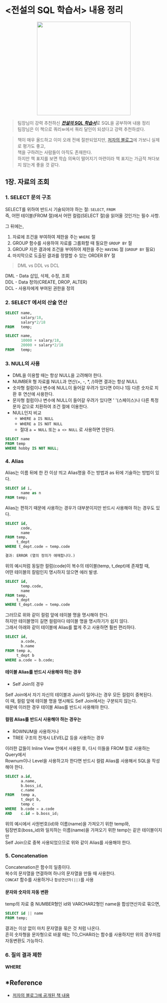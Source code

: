 # <전설의 SQL 학습서> 내용 정리

<div align=center>
<img src="https://github.com/Integerous/TIL/blob/master/ETC/images/oracleExpert.png?raw=true" width="300" height="300">
</div>


>팀장님이 강력 추천하신 [***전설의 SQL 학습서***](http://www.kyobobook.co.kr/product/detailViewKor.laf?mallGb=KOR&ejkGb=KOR&barcode=9788972806172)로 SQL을 공부하며 내용 정리  
>팀장님은 이 책으로 쿼리ㅄ에서 쿼리 달인이 되셨다고 강력 추천하셨다.  

>책이 매우 올드하고 이미 오래 전에 절판되었지만, [저자의 블로그](http://blog.daum.net/why_i_am/45)에 가보니 실제로 평가도 좋고,  
>책을 구하려는 사람들이 아직도 존재한다.  
>하지만 책 표지를 보면 학습 의욕이 떨어지기 마련이라 책 표지는 가급적 쳐다보지 않는게 좋을 것 같다.


## 1장. 자료의 조회

### 1. SELECT 문의 구조

SELECT를 위하여 반드시 기술되어야 하는 절: `SELECT`, `FROM`  
즉, 어떤 테이블(FROM 절)에서 어떤 컬럼(SELECT 절)을 읽어올 것인가는 필수 사항.

그 뒤에는,  
1. 자료에 조건을 부여하여 제한을 주는 `WHERE` 절
2. GROUP 함수를 사용하여 자료를 그룹화할 때 필요한 `GROUP BY` 절
3. GROUP 지은 결과에 조건을 부여하여 제한을 주는 `HAVING` 절 (`GROUP BY` 필요)
4. 마지막으로 도출된 결과를 정렬할 수 있는 ORDER BY 절


>DML vs DDL vs DCL

DML - Data 삽입, 삭제, 수정, 조회  
DDL - Data 정의(CREATE, DROP, ALTER)  
DCL - 사용자에게 부여된 권한을 정의


### 2. SELECT 에서의 산술 연산

~~~sql
SELECT name,
       salary/18,
       salary*2/18
FROM   temp;
~~~

~~~sql
SELECT name,
       10000 + salary/18,
       20000 + salary*2/18
FROM   temp;
~~~

### 3. NULL의 사용
- DML을 이용할 때는 항상 NULL을 고려해야 한다.  
- NUMBER 형 자료를 NULL과 연산(+, -, *, /)하면 결과는 항상 NULL
- 숫자형 컬럼이나 변수에 NULL이 들어갈 우려가 있다면 0이나 1등 다른 숫자로 치환 후 연산에 사용한다.
- 문자형 컬럼이나 변수에 NULL이 들어갈 우려가 있다면 ' '(스페이스)나 다른 특정 문자 값으로 치환하여 조건 절에 이용한다.
- NULL인지 비교
  - `WHERE a IS NULL`
  - `WHERE a IS NOT NULL`
  - 절대 `a = NULL` 또는 `a <> NULL` 로 사용하면 안된다.
  
~~~sql
SELECT name
FROM temp
WHERE hobby IS NOT NULL;
~~~

### 4. Alias

Alias는 이름 뒤에 한 칸 이상 띄고 Alias명을 주는 방법과 as 뒤에 기술하는 방법이 있다.

~~~sql
SELECT id i,
       name as n
FROM temp;
~~~

Alias는 편하기 때문에 사용하는 경우가 대부분이지만 반드시 사용해야 하는 경우도 있다.  

~~~sql
SELECT id,
       code,
       name
FROM temp,
     t_dept
WHERE t_dept.code = temp.code

결과: ERROR (열의 정의가 애매합니다.)
~~~

위의 예시처럼 동일한 컬럼(code)이 복수의 테이블(temp, t_dept)에 존재할 때,  
어떤 테이블의 칼럼인지 명시하지 않으면 에러 발생.

~~~sql
SELECT id,
       temp.code,
       name
FROM temp,
     t_dept
WHERE t_dept.code = temp.code
~~~

그러므로 위와 같이 컬럼 앞에 테이블 명을 명시해야 한다.  
하지만 테이블명이 길면 컬럼마다 테이블 명을 명시하기가 쉽지 않다.  
그래서 아래와 같이 테이블에 Alias를 짧게 주고 사용하면 훨씬 편리하다.

~~~sql
SELECT id,
       a.code,
       b.name
FROM temp a,
     t_dept b
WHERE a.code = b.code;
~~~

#### 테이블 Alias를 반드시 사용해야 하는 경우
- Self Join의 경우  

Self Join에서 자기 자신의 테이블과 Join이 일어나는 경우 모든 컬럼이 중복된다.  
이 때, 컬럼 앞에 테이블 명을 명시해도 Self Join에서는 구분되지 않는다.  
때문에 이러한 경우 테이블 Alias를 반드시 사용해야 한다.

#### 컬럼 Alias를 반드시 사용해야 하는 경우는
- ROWNUM을 사용하거나
- TREE 구조의 전개시 LEVEL값 등을 사용하는 경우

이러한 값들이 Inline View 안에서 사용된 후, 다시 이들을 FROM 절로 사용하는 Query에서  
Rownum이나 Level을 사용하고자 한다면 반드시 컬럼 Alias를 사용해서 SQL을 작성해야 한다.

~~~sql
SELECT a.id,
       a.name,
       b.boss_id,
       c.name
FROM   temp a,
       t_dept b,
       temp c
WHERE  b.code = a.code
AND    c.id = b.boss_id;
~~~

위의 예시에서 사원번호(id)와 이름(name)을 가져오기 위한 temp와,  
팀장번호(boss_id)와 일치하는 이름(name)을 가져오기 위한 temp는 같은 테이블이지만  
Self Join으로 중복 사용되었으므로 위와 같이 Alias를 사용해야 한다.


### 5. Concatenation

Concatenation은 함수의 일종이다.  
복수의 문자열을 연결하여 하나의 문자열을 만들 때 사용한다.  
`CONCAT` 함수를 사용하거나 `합성연산자(||)`를 사용

#### 문자와 숫자의 자동 변환

temp의 자료 중 NUMBER형인 id와 VARCHAR2형인 name을 합성연산자로 묶으면,  

~~~sql
SELECT id || name
FROM temp;
~~~

결과는 이상 없이 마치 문자열을 묶은 것 처럼 나온다.  
흔히 숫자형을 문자형으로 바꿀 때는 TO_CHAR라는 함수를 사용하지만 위의 경우처럼 자동변환도 가능하다.


### 6. 질의 결과 제한
#### WHERE



## *Reference
- [저자의 블로그에 공개된 책 내용](http://blog.daum.net/why_i_am/45)
